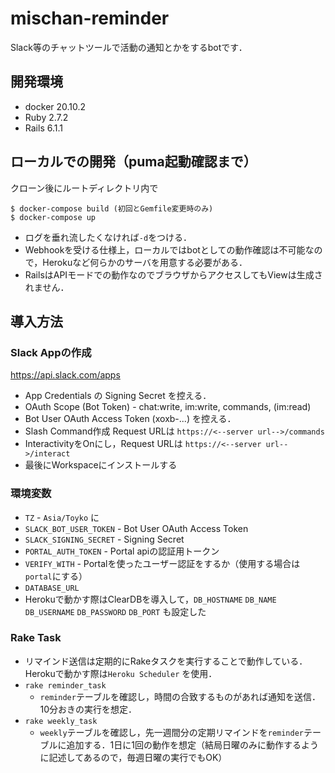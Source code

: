 # mischan-reminder
Slack等のチャットツールで活動の通知とかをするbotです．   

## 開発環境
* docker 20.10.2  
* Ruby 2.7.2  
* Rails 6.1.1 

## ローカルでの開発（puma起動確認まで）
クローン後にルートディレクトリ内で
```
$ docker-compose build (初回とGemfile変更時のみ)
$ docker-compose up
```
* ログを垂れ流したくなければ`-d`をつける．  
* Webhookを受ける仕様上，ローカルではbotとしての動作確認は不可能なので，Herokuなど何らかのサーバを用意する必要がある．
* RailsはAPIモードでの動作なのでブラウザからアクセスしてもViewは生成されません．

## 導入方法
### Slack Appの作成
https://api.slack.com/apps

* App Credentials の Signing Secret を控える．
* OAuth Scope (Bot Token) - chat:write, im:write, commands, (im:read)
* Bot User OAuth Access Token (xoxb-...) を控える．
* Slash Command作成 Request URLは `https://<--server url-->/commands`
* InteractivityをOnにし，Request URLは `https://<--server url-->/interact`
* 最後にWorkspaceにインストールする

### 環境変数
* `TZ` - `Asia/Toyko` に
* `SLACK_BOT_USER_TOKEN` - Bot User OAuth Access Token
* `SLACK_SIGNING_SECRET` - Signing Secret
* `PORTAL_AUTH_TOKEN` - Portal apiの認証用トークン
* `VERIFY_WITH` - Portalを使ったユーザー認証をするか（使用する場合は`portal`にする）
* `DATABASE_URL`
* Herokuで動かす際はClearDBを導入して，`DB_HOSTNAME` `DB_NAME` `DB_USERNAME` `DB_PASSWORD` `DB_PORT` も設定した

### Rake Task
* リマインド送信は定期的にRakeタスクを実行することで動作している．Herokuで動かす際は`Heroku Scheduler` を使用．
* `rake reminder_task` 
  - `reminder`テーブルを確認し，時間の合致するものがあれば通知を送信．10分おきの実行を想定．
* `rake weekly_task` 
  - `weekly`テーブルを確認し，先一週間分の定期リマインドを`reminder`テーブルに追加する．1日に1回の動作を想定（結局日曜のみに動作するように記述してあるので，毎週日曜の実行でもOK）
